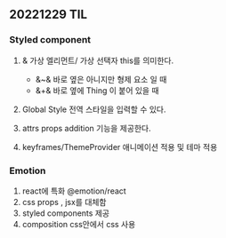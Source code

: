 ## 20221229 TIL

### Styled component

1. & 가상 엘리먼트/ 가상 선택자 this를 의미한다.	
	- &~& 바로 옆은 아니지만 형제 요소 일 때
	- &+& 바로 옆에 Thing 이 붙어 있을 때
	
1. Global Style 전역 스타일을 입력할 수 있다.
1. attrs props addition 기능을 제공한다.
1. keyframes/ThemeProvider 애니메이션 적용 및 테마 적용

### Emotion
1. react에 특화 @emotion/react
1. css props , jsx를 대체함
1. styled components 제공
1. composition css안에서 css 사용
